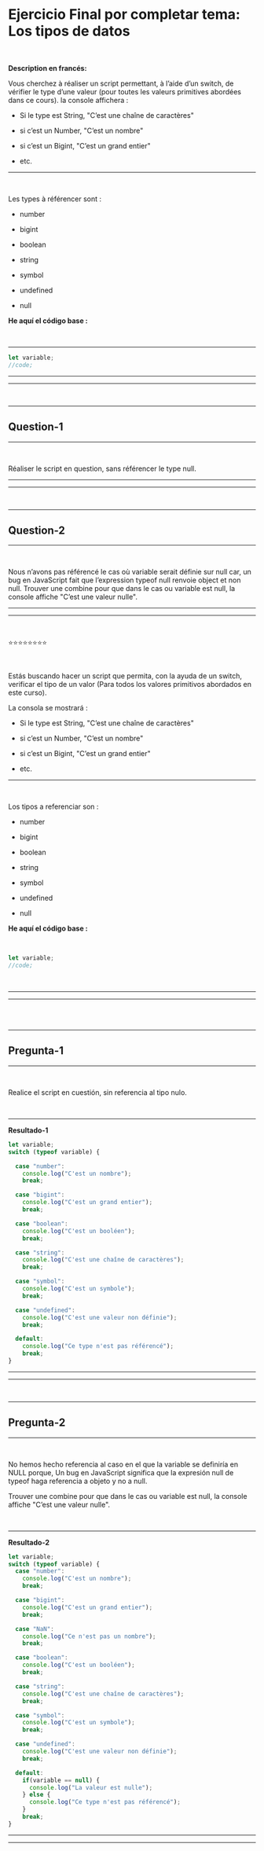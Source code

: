 # **Ejercicio Final por completar tema: Los tipos de datos**

<br>

**Description en francés:**

Vous cherchez à réaliser un script permettant, à l’aide d’un switch, de vérifier le type d’une valeur (pour toutes les valeurs primitives abordées dans ce cours). la console affichera :

- Si le type est String, "C’est une chaîne de caractères"

- si c’est un Number, "C’est un nombre"

- si c’est un Bigint, "C’est un grand entier"

- etc.

---

<br>

Les types à référencer sont :

- number

- bigint

- boolean

- string

- symbol

- undefined

- null

**He aquí el código base :**

<br>

---

```js
let variable;
//code;
```

---

---

<br>

---

## **Question-1**

---

<br>

Réaliser le script en question, sans référencer le type null.

---

---

<br>

---

## **Question-2**

---

<br>

Nous n’avons pas référencé le cas où variable serait définie sur null car, un bug en JavaScript fait que l’expression typeof null renvoie object et non null. Trouver une combine pour que dans le cas ou variable est null, la console affiche "C’est une valeur nulle".

---

---

<br>

⭐⭐⭐⭐⭐⭐⭐⭐

<br>

Estás buscando hacer un script que permita, con la ayuda de un switch, verificar el tipo de un valor (Para todos los valores primitivos abordados en este curso).

La consola se mostrará :

- Si le type est String, "C’est une chaîne de caractères"

- si c’est un Number, "C’est un nombre"

- si c’est un Bigint, "C’est un grand entier"

- etc.

---

<br>

Los tipos a referenciar son :

- number

- bigint

- boolean

- string

- symbol

- undefined

- null

**He aquí el código base :**

<br>

```js
let variable;
//code;
```

<br>

---
---

<br>
<br>

---

## **Pregunta-1**

---

<br>

Realice el script en cuestión, sin referencia al tipo nulo.

<br>

---

**Resultado-1**

```js
let variable;
switch (typeof variable) {

  case "number":
    console.log("C'est un nombre");
    break;

  case "bigint":
    console.log("C'est un grand entier");
    break;

  case "boolean":
    console.log("C'est un booléen");
    break;

  case "string":
    console.log("C'est une chaîne de caractères");
    break;

  case "symbol":
    console.log("C'est un symbole");
    break;

  case "undefined":
    console.log("C'est une valeur non définie");
    break;

  default:
    console.log("Ce type n'est pas référencé");
    break;
}
```

---
---

<br>

---

## **Pregunta-2**

---

<br>

No hemos hecho referencia al caso en el que la variable se definiría en NULL porque, Un bug en JavaScript significa que la expresión null de typeof haga referencia a objeto y no a null.

Trouver une combine pour que dans le cas ou variable est null, la console affiche "C’est une valeur nulle".

<br>

---

**Resultado-2**

```js
let variable;
switch (typeof variable) {
  case "number":
    console.log("C'est un nombre");
    break;

  case "bigint":
    console.log("C'est un grand entier");
    break;

  case "NaN":
    console.log("Ce n'est pas un nombre");
    break;

  case "boolean":
    console.log("C'est un booléen");
    break;

  case "string":
    console.log("C'est une chaîne de caractères");
    break;

  case "symbol":
    console.log("C'est un symbole");
    break;

  case "undefined":
    console.log("C'est une valeur non définie");
    break;

  default:
    if(variable == null) {
      console.log("La valeur est nulle");
    } else {
      console.log("Ce type n'est pas référencé");
    }
    break;
}
```

---
---